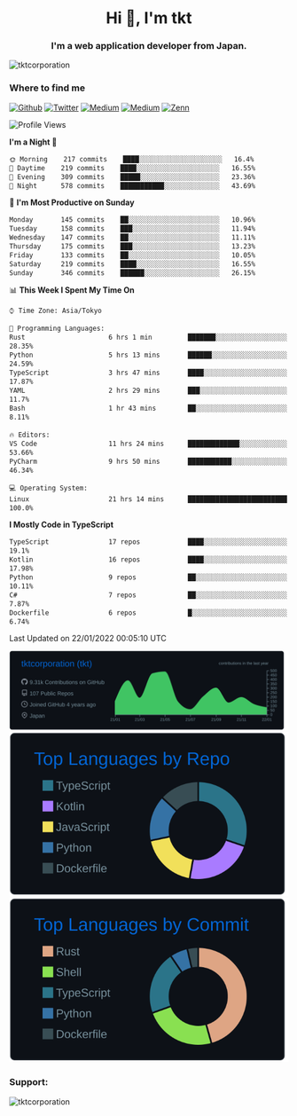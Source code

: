 <h1 align="center">Hi 👋, I'm tkt</h1>
<h3 align="center">I'm a web application developer from Japan.</h3>

<p align="left"> <img src="https://komarev.com/ghpvc/?username=tktcorporation&label=Profile%20views&color=0e75b6&style=flat" alt="tktcorporation" /> </p>

<h3>Where to find me</h3>
<p>
<a href="https://github.com/tktcorporation" target="_blank"><img alt="Github" src="https://img.shields.io/badge/GitHub-%2312100E.svg?&style=for-the-badge&logo=Github&logoColor=white" /></a>
<a href="https://twitter.com/tktcorporation" target="_blank"><img alt="Twitter" src="https://img.shields.io/badge/twitter-%231DA1F2.svg?&style=for-the-badge&logo=twitter&logoColor=white" /></a>
<a href="https://www.linkedin.com/in/tktcorporation" target="_blank"><img alt="Medium" src="https://img.shields.io/badge/linkdin-0a66c2.svg?&style=for-the-badge&logo=linkedin&logoColor=white" /></a>
<a href="https://qiita.com/tktcorporation" target="_blank"><img alt="Medium" src="https://img.shields.io/badge/qiita-55C500.svg?&style=for-the-badge&logo=qiita&logoColor=white" /></a>
<a href="https://zenn.dev/tktcorporation" target="_blank"><img alt="Zenn" src="https://img.shields.io/badge/Zenn-3EA8FF.svg?&style=for-the-badge&logo=Zenn&logoColor=white" /></a>
</p>
  
<!--START_SECTION:waka-->
![Profile Views](http://img.shields.io/badge/Profile%20Views-1-blue)

**I'm a Night 🦉** 

```text
🌞 Morning    217 commits    ████░░░░░░░░░░░░░░░░░░░░░   16.4% 
🌆 Daytime    219 commits    ████░░░░░░░░░░░░░░░░░░░░░   16.55% 
🌃 Evening    309 commits    █████░░░░░░░░░░░░░░░░░░░░   23.36% 
🌙 Night      578 commits    ███████████░░░░░░░░░░░░░░   43.69%

```
📅 **I'm Most Productive on Sunday** 

```text
Monday       145 commits    ██░░░░░░░░░░░░░░░░░░░░░░░   10.96% 
Tuesday      158 commits    ███░░░░░░░░░░░░░░░░░░░░░░   11.94% 
Wednesday    147 commits    ██░░░░░░░░░░░░░░░░░░░░░░░   11.11% 
Thursday     175 commits    ███░░░░░░░░░░░░░░░░░░░░░░   13.23% 
Friday       133 commits    ██░░░░░░░░░░░░░░░░░░░░░░░   10.05% 
Saturday     219 commits    ████░░░░░░░░░░░░░░░░░░░░░   16.55% 
Sunday       346 commits    ██████░░░░░░░░░░░░░░░░░░░   26.15%

```


📊 **This Week I Spent My Time On** 

```text
⌚︎ Time Zone: Asia/Tokyo

💬 Programming Languages: 
Rust                     6 hrs 1 min         ███████░░░░░░░░░░░░░░░░░░   28.35% 
Python                   5 hrs 13 mins       ██████░░░░░░░░░░░░░░░░░░░   24.59% 
TypeScript               3 hrs 47 mins       ████░░░░░░░░░░░░░░░░░░░░░   17.87% 
YAML                     2 hrs 29 mins       ███░░░░░░░░░░░░░░░░░░░░░░   11.7% 
Bash                     1 hr 43 mins        ██░░░░░░░░░░░░░░░░░░░░░░░   8.11%

🔥 Editors: 
VS Code                  11 hrs 24 mins      █████████████░░░░░░░░░░░░   53.66% 
PyCharm                  9 hrs 50 mins       ███████████░░░░░░░░░░░░░░   46.34%

💻 Operating System: 
Linux                    21 hrs 14 mins      █████████████████████████   100.0%

```

**I Mostly Code in TypeScript** 

```text
TypeScript               17 repos            ████░░░░░░░░░░░░░░░░░░░░░   19.1% 
Kotlin                   16 repos            ████░░░░░░░░░░░░░░░░░░░░░   17.98% 
Python                   9 repos             ██░░░░░░░░░░░░░░░░░░░░░░░   10.11% 
C#                       7 repos             ██░░░░░░░░░░░░░░░░░░░░░░░   7.87% 
Dockerfile               6 repos             █░░░░░░░░░░░░░░░░░░░░░░░░   6.74%

```



 Last Updated on 22/01/2022 00:05:10 UTC
<!--END_SECTION:waka-->

[![](https://raw.githubusercontent.com/tktcorporation/tktcorporation/master/profile-summary-card-output/github_dark/0-profile-details.svg)](https://github.com/vn7n24fzkq/github-profile-summary-cards)
[![](https://raw.githubusercontent.com/tktcorporation/tktcorporation/master/profile-summary-card-output/github_dark/1-repos-per-language.svg)](https://github.com/vn7n24fzkq/github-profile-summary-cards) [![](https://raw.githubusercontent.com/tktcorporation/tktcorporation/master/profile-summary-card-output/github_dark/2-most-commit-language.svg)](https://github.com/vn7n24fzkq/github-profile-summary-cards)

<h3 align="left">Support:</h3>
<p><a href="https://www.buymeacoffee.com/tktcorporation"> <img align="left" src="https://cdn.buymeacoffee.com/buttons/v2/default-yellow.png" height="50" width="210" alt="tktcorporation" /></a></p><br><br>
